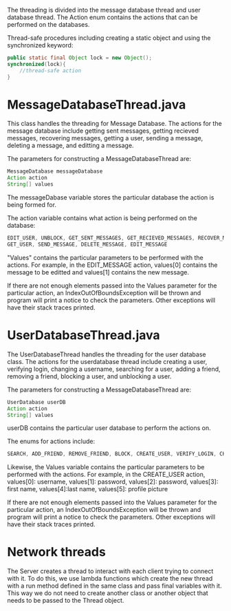 The threading is divided into the message database thread and user database thread. The Action enum contains the actions that can be performed on the databases. 

Thread-safe procedures including creating a static object and using the synchronized keyword:

```java
public static final Object lock = new Object();
synchronized(lock){
    //thread-safe action
}
```


# MessageDatabaseThread.java
This class handles the threading for Message Database. The actions for the message database include getting sent messages, getting recieved messages, recovering messages, getting a user, sending a message, deleting a message, and editting a message.

The parameters for constructing a MessageDatabaseThread are:
```java
MessageDatabase messageDatabase
Action action
String[] values
```

The messageDabase variable stores the particular database the action is being formed for.

The action variable contains what action is being performed on the database: 
```java
EDIT_USER, UNBLOCK, GET_SENT_MESSAGES, GET_RECIEVED_MESSAGES, RECOVER_MESSAGES,
GET_USER, SEND_MESSAGE, DELETE_MESSAGE, EDIT_MESSAGE
```

"Values" contains the particular parameters to be performed with the actions. For example, in the EDIT_MESSAGE action, values[0] contains the message to be editted and values[1] contains the new message.

If there are not enough elements passed into the Values parameter for the particular action, an IndexOutOfBoundsException will be thrown and program will print a notice to check the parameters. Other exceptions will have their stack traces printed. 

# UserDatabaseThread.java

The UserDatabaseThread handles the threading for the user database class. The actions for the userdatabase thread include creating a user, verifying login, changing a username, searching for a user, adding a friend, removing a friend, blocking a user, and unblocking a user.

The parameters for constructing a MessageDatabaseThread are:
```java
UserDatabase userDB
Action action
String[] values
```

userDB contains the particular user database to perform the actions on.

The enums for actions include: 
```java
SEARCH, ADD_FRIEND, REMOVE_FRIEND, BLOCK, CREATE_USER, VERIFY_LOGIN, CHANGE_USERNAME
```

Likewise, the Values variable contains the particular parameters to be performed with the actions. For example, in the CREATE_USER action, values[0]: username, values[1]: password, values[2]: password, values[3]: first name, values[4]:last name, values[5]: profile picture


If there are not enough elements passed into the Values parameter for the particular action, an IndexOutOfBoundsException will be thrown and program will print a notice to check the parameters. Other exceptions will have their stack traces printed. 

# Network threads
The Server creates a thread to interact with each client trying to connect with it. To do this, we use lambda functions which create the new thread with a run method defined in the same class and pass final variables with it. This way we do not need to create another class or another object that needs to be passed to the Thread object. 